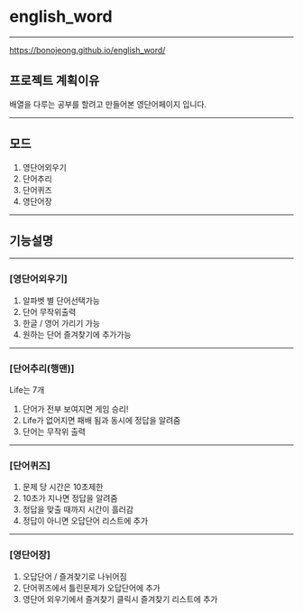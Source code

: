 # english_word

---------------------

https://bonojeong.github.io/english_word/

## 프로젝트 계획이유
배열을 다루는 공부를 할려고 만들어본 영단어페이지 입니다.

--------------------------------

## 모드
1. 영단어외우기
2. 단어추리
3. 단어퀴즈
4. 영단어장

------------------

## 기능설명
----------------------
### [영단어외우기]

1. 알파벳 별 단어선택가능
2. 단어 무작위출력
3. 한글 / 영어 가리기 가능
4. 원하는 단어 즐겨찾기에 추가가능

----------------------
### [단어추리(행맨)]

Life는 7개

1. 단어가 전부 보여지면 게임 승리!
2. Life가 없어지면 패배 됨과 동시에 정답을 알려줌
3. 단어는 무작위 출력

----------------------
### [단어퀴즈]

1. 문제 당 시간은 10초제한
2. 10초가 지나면 정답을 알려줌
3. 정답을 맞출 때까지 시간이 흘러감
4. 정답이 아니면 오답단어 리스트에 추가

----------------------
### [영단어장]

1. 오답단어 / 즐겨찾기로 나뉘어짐
2. 단어퀴즈에서 틀린문제가 오답단어에 추가
3. 영단어 외우기에서 즐겨찾기 클릭시 즐겨찾기 리스트에 추가

